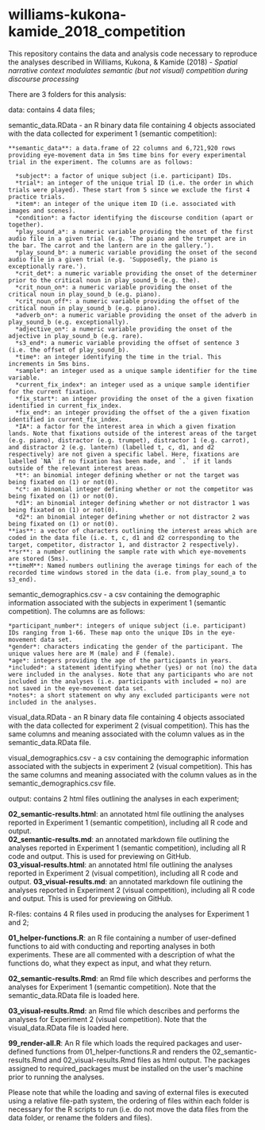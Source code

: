 # williams-kukona-kamide_2018_competition
This repository contains the data and analysis code necessary to reproduce the analyses described in Williams, Kukona, &amp; Kamide (2018) - *Spatial narrative context modulates semantic (but not visual) competition during discourse processing*

There are 3 folders for this analysis:

data: contains 4 data files;

  semantic_data.RData - an R binary data file containing 4 objects associated with the data collected for experiment 1 (semantic competition):
  
    **semantic_data**: a data.frame of 22 columns and 6,721,920 rows providing eye-movement data in 5ms time bins for every experimental trial in the experiment. The columns are as follows:
    
      *subject*: a factor of unique subject (i.e. participant) IDs.  
      *trial*: an integer of the unique trial ID (i.e. the order in which trials were played). These start from 5 since we exclude the first 4 practice trials.  
      *item*: an integer of the unique item ID (i.e. associated with images and scenes).  
      *condition*: a factor identifying the discourse condition (apart or together).  
      *play_sound_a*: a numeric variable providing the onset of the first audio file in a given trial (e.g. ‘The piano and the trumpet are in the bar. The carrot and the lantern are in the gallery.’).  
      *play_sound_b*: a numeric variable providing the onset of the second audio file in a given trial (e.g. 'Supposedly, the piano is exceptionally rare.').  
      *crit_det*: a numeric variable providing the onset of the determiner prior to the critical noun in play_sound_b (e.g. the).  
      *crit_noun_on*: a numeric variable providing the onset of the critical noun in play_sound_b (e.g. piano).  
      *crit_noun_off*: a numeric variable providing the offset of the critical noun in play_sound_b (e.g. piano).  
      *adverb_on*: a numeric variable providing the onset of the adverb in play_sound_b (e.g. exceptionally).  
      *adjective_on*: a numeric variable providing the onset of the adjective in play_sound_b (e.g. rare).  
      *s3_end*: a numeric variable providing the offset of sentence 3 (i.e. the offset of play_sound_b).  
      *time*: an integer identifying the time in the trial. This increments in 5ms bins.  
      *sample*: an integer used as a unique sample identifier for the time variable.  
      *current_fix_index*: an integer used as a unique sample identifier for the current fixation.  
      *fix_start*: an integer providing the onset of the a given fixation identified in current_fix_index.  
      *fix_end*: an integer providing the offset of the a given fixation identified in current_fix_index.  
      *IA*: a factor for the interest area in which a given fixation lands. Note that fixations outside of the interest areas of the target (e.g. piano), distractor (e.g. trumpet), distractor 1 (e.g. carrot), and distractor 2 (e.g. lantern) (labelled t, c, d1, and d2 respectively) are not given a specific label. Here, fixations are labelled `NA` if no fixation has been made, and `.` if it lands outside of the relevant interest areas.  
      *t*: an binomial integer defining whether or not the target was being fixated on (1) or not(0).  
      *c*: an binomial integer defining whether or not the competitor was being fixated on (1) or not(0).  
      *d1*: an binomial integer defining whether or not distractor 1 was being fixated on (1) or not(0).  
      *d2*: an binomial integer defining whether or not distractor 2 was being fixated on (1) or not(0).  
    **ias**: a vector of characters outlining the interest areas which are coded in the data file (i.e. t, c, d1 and d2 corresponding to the target, competitor, distractor 1, and distractor 2 respectively).  
    **sr**: a number outlining the sample rate with which eye-movements are stored (5ms).  
    **timeM**: Named numbers outlining the average timings for each of the recorded time windows stored in the data (i.e. from play_sound_a to s3_end).  

  semantic_demographics.csv - a csv containing the demographic information associated with the subjects in experiment 1 (semantic competition). The columns are as follows:
  
    *participant_number*: integers of unique subject (i.e. participant) IDs ranging from 1-66. These map onto the unique IDs in the eye-movement data set.  
    *gender*: characters indicating the gender of the participant. The unique values here are M (male) and F (female).  
    *age*: integers providing the age of the participants in years.  
    *included*: a statement identifying whether (yes) or not (no) the data were included in the analyses. Note that any participants who are not included in the analyses (i.e. participants with included = no) are not saved in the eye-movement data set.  
    *notes*: a short statement on why any excluded participants were not included in the analyses.  
    
  visual_data.RData - an R binary data file containing 4 objects associated with the data collected for experiment 2 (visual competition). This has the same columns and meaning associated with the column values as in the semantic_data.RData file.

  visual_demographics.csv - a csv containing the demographic information associated with the subjects in experiment 2 (visual competition). This has the same columns and meaning associated with the column values as in the semantic_demographics.csv file.

output: contains 2 html files outlining the analyses in each experiment;

  **02_semantic-results.html**: an annotated html file outlining the analyses reported in Experiment 1 (semantic competition), including all R code and output.  
  **02_semantic-results.md**: an annotated markdown file outlining the analyses reported in Experiment 1 (semantic competition), including all R code and output. This is used for previewing on GitHub.  
  **03_visual-results.html**: an annotated html file outlining the analyses reported in Experiment 2 (visual competition), including all R code and output.
  **03_visual-results.md**: an annotated markdown file outlining the analyses reported in Experiment 2 (visual competition), including all R code and output. This is used for previewing on GitHub.  

R-files: contains 4 R files used in producing the analyses for Experiment 1 and 2;

  **01_helper-functions.R**: an R file containing a number of user-defined functions to aid with conducting and reporting analyses in both experiments. These are all commented with a description of what the functions do, what they expect as input, and what they return.
  
  **02_semantic-results.Rmd**: an Rmd file which describes and performs the analyses for Experiment 1 (semantic competition). Note that the semantic_data.RData file is loaded here.
  
  **03_visual-results.Rmd**: an Rmd file which describes and performs the analyses for Experiment 2 (visual competition). Note that the visual_data.RData file is loaded here.
  
  **99_render-all.R**: An R file which loads the required packages and user-defined functions from 01_helper-functions.R and renders the 02_semantic-results.Rmd and 02_visual-results.Rmd files as html output. The packages assigned to required_packages must be installed on the user's machine prior to running the analyses.

Please note that while the loading and saving of external files is executed using a relative file-path system, the ordering of files within each folder is necessary for the R scripts to run (i.e. do not move the data files from the data folder, or rename the folders and files). 
